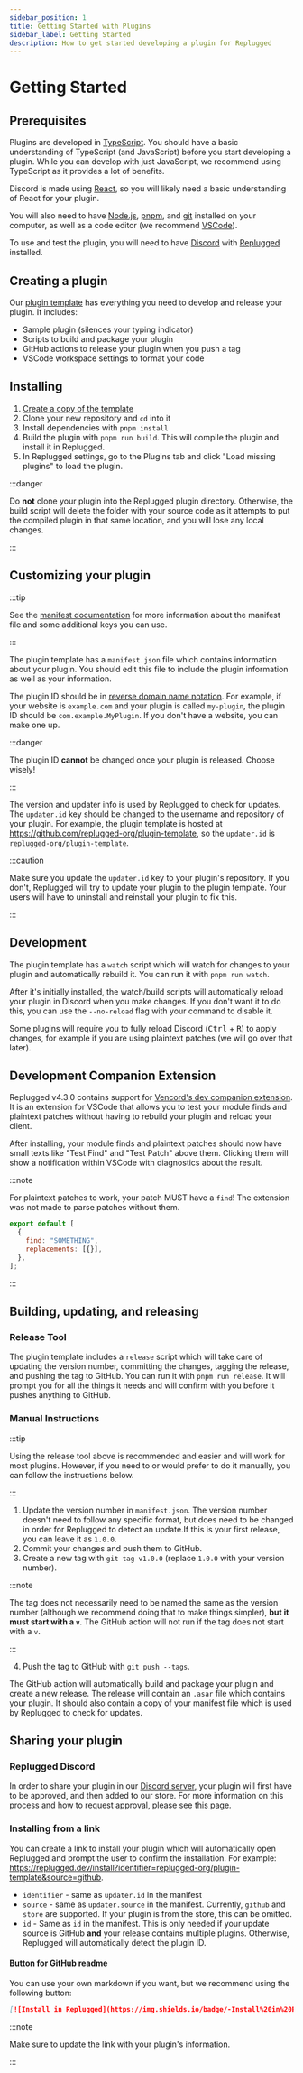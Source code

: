 ```yaml
---
sidebar_position: 1
title: Getting Started with Plugins
sidebar_label: Getting Started
description: How to get started developing a plugin for Replugged
---
```


# Getting Started

## Prerequisites

Plugins are developed in [TypeScript](https://www.typescriptlang.org/). You should have a basic
understanding of TypeScript (and JavaScript) before you start developing a plugin. While you can
develop with just JavaScript, we recommend using TypeScript as it provides a lot of benefits.

Discord is made using [React](https://react.dev/), so you will likely need a basic understanding of
React for your plugin.

You will also need to have [Node.js](https://nodejs.org/), [pnpm](https://pnpm.io/), and
[git](https://git-scm.com/) installed on your computer, as well as a code editor (we recommend
[VSCode](https://code.visualstudio.com/)).

To use and test the plugin, you will need to have [Discord](https://discord.com/download) with
[Replugged](https://replugged.dev/download) installed.

## Creating a plugin

Our [plugin template](https://github.com/replugged-org/plugin-template) has everything you need to
develop and release your plugin. It includes:

- Sample plugin (silences your typing indicator)
- Scripts to build and package your plugin
- GitHub actions to release your plugin when you push a tag
- VSCode workspace settings to format your code

## Installing

1. [Create a copy of the template](https://github.com/replugged-org/plugin-template/generate)
2. Clone your new repository and `cd` into it
3. Install dependencies with `pnpm install`
4. Build the plugin with `pnpm run build`. This will compile the plugin and install it in Replugged.
5. In Replugged settings, go to the Plugins tab and click "Load missing plugins" to load the plugin.

:::danger

Do **not** clone your plugin into the Replugged plugin directory. Otherwise, the build script will
delete the folder with your source code as it attempts to put the compiled plugin in that same
location, and you will lose any local changes.

:::

## Customizing your plugin

:::tip

See the [manifest documentation](/docs/manifest) for more information about the manifest file and
some additional keys you can use.

:::

The plugin template has a `manifest.json` file which contains information about your plugin. You
should edit this file to include the plugin information as well as your information.

The plugin ID should be in
[reverse domain name notation](https://en.wikipedia.org/wiki/Reverse_domain_name_notation). For
example, if your website is `example.com` and your plugin is called `my-plugin`, the plugin ID
should be `com.example.MyPlugin`. If you don't have a website, you can make one up.

:::danger

The plugin ID **cannot** be changed once your plugin is released. Choose wisely!

:::

The version and updater info is used by Replugged to check for updates. The `updater.id` key should
be changed to the username and repository of your plugin. For example, the plugin template is hosted
at https://github.com/replugged-org/plugin-template, so the `updater.id` is
`replugged-org/plugin-template`.

:::caution

Make sure you update the `updater.id` key to your plugin's repository. If you don't, Replugged will
try to update your plugin to the plugin template. Your users will have to uninstall and reinstall
your plugin to fix this.

:::

## Development

The plugin template has a `watch` script which will watch for changes to your plugin and
automatically rebuild it. You can run it with `pnpm run watch`.

After it's initially installed, the watch/build scripts will automatically reload your plugin in
Discord when you make changes. If you don't want it to do this, you can use the `--no-reload` flag
with your command to disable it.

Some plugins will require you to fully reload Discord (<kbd>Ctrl</kbd> + <kbd>R</kbd>) to apply
changes, for example if you are using plaintext patches (we will go over that later).

## Development Companion Extension

Replugged v4.3.0 contains support for
[Vencord's dev companion extension](https://marketplace.visualstudio.com/items?itemName=Vendicated.vencord-companion).
It is an extension for VSCode that allows you to test your module finds and plaintext patches
without having to rebuild your plugin and reload your client.

After installing, your module finds and plaintext patches should now have small texts like "Test
Find" and "Test Patch" above them. Clicking them will show a notification within VSCode with
diagnostics about the result.

:::note

For plaintext patches to work, your patch MUST have a `find`! The extension was not made to parse
patches without them.

```js
export default [
  {
    find: "SOMETHING",
    replacements: [{}],
  },
];
```

:::

## Building, updating, and releasing

### Release Tool

The plugin template includes a `release` script which will take care of updating the version number,
committing the changes, tagging the release, and pushing the tag to GitHub. You can run it with
`pnpm run release`. It will prompt you for all the things it needs and will confirm with you before
it pushes anything to GitHub.

### Manual Instructions

:::tip

Using the release tool above is recommended and easier and will work for most plugins. However, if
you need to or would prefer to do it manually, you can follow the instructions below.

:::

1. Update the version number in `manifest.json`. The version number doesn't need to follow any
   specific format, but does need to be changed in order for Replugged to detect an update.If this
   is your first release, you can leave it as `1.0.0`.
2. Commit your changes and push them to GitHub.
3. Create a new tag with `git tag v1.0.0` (replace `1.0.0` with your version number).

:::note

The tag does not necessarily need to be named the same as the version number (although we recommend
doing that to make things simpler), **but it must start with a `v`**. The GitHub action will not run
if the tag does not start with a `v`.

:::

4. Push the tag to GitHub with `git push --tags`.

The GitHub action will automatically build and package your plugin and create a new release. The
release will contain an `.asar` file which contains your plugin. It should also contain a copy of
your manifest file which is used by Replugged to check for updates.

## Sharing your plugin

### Replugged Discord

In order to share your plugin in our [Discord server](https://discord.gg/replugged), your plugin
will first have to be approved, and then added to our store. For more information on this process
and how to request approval, please see [this page](/docs/store).

### Installing from a link

You can create a link to install your plugin which will automatically open Replugged and prompt the
user to confirm the installation. For example:
<https://replugged.dev/install?identifier=replugged-org/plugin-template&source=github>.

- `identifier` - same as `updater.id` in the manifest
- `source` - same as `updater.source` in the manifest. Currently, `github` and `store` are
  supported. If your plugin is from the store, this can be omitted.
- `id` - Same as `id` in the manifest. This is only needed if your update source is GitHub **and**
  your release contains multiple plugins. Otherwise, Replugged will automatically detect the plugin
  ID.

#### Button for GitHub readme

You can use your own markdown if you want, but we recommend using the following button:

```md
[![Install in Replugged](https://img.shields.io/badge/-Install%20in%20Replugged-blue?style=for-the-badge&logo=none)](https://replugged.dev/install?identifier=YOUR_ADDON_INFO_HERE&source=github)
```

:::note

Make sure to update the link with your plugin's information.

:::
